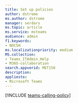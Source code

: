 ```yaml
---
title: Set up policies
author: dstrome 
ms.author: dstrome
manager: serdars
ms.topic: article
ms.service: msteams
audience: admin
f1.keywords:
- NOCSH
ms.localizationpriority: medium
MS.collection: 
- Teams_ITAdmin_Help
- M365-collaboration
search.appverid: MET150
description: 
appliesto: 
- Microsoft Teams
---
```


[!INCLUDE [teams-calling-policy](../teams-calling-policy.md)]
